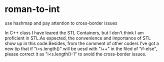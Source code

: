 # roman-to-int
use hashmap and pay attention to cross-border issues

In C++ class I have leared the STL Containers, but I don't think I am proficient in STL.As expected, the convenience and importance of STL show up in this code.Besides, from the comment of other coders I've got a new tip that if "i<s.length()" will be uesd with "i++" in the filed of "if-else", please correct it as "i<s.length()-1" to avoid the cross-border issues.
